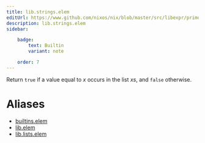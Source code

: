 ```yaml
---
title: lib.strings.elem
editUrl: https://www.github.com/nixos/nix/blob/master/src/libexpr/primops.cc
description: lib.strings.elem
sidebar:

    badge:
        text: Builtin
        variant: note

    order: 7
---
```


Return `true` if a value equal to *x* occurs in the list *xs*, and
`false` otherwise.


# Aliases

- [builtins.elem](/nix-doc-comments/reference/builtins/builtins-elem)
- [lib.elem](/nix-doc-comments/reference/lib/lib-elem)
- [lib.lists.elem](/nix-doc-comments/reference/lib/lists/lib-lists-elem)


